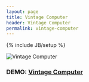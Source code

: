 ```yaml
---
layout: page
title: Vintage Computer
header: Vintage Computer
permalink: vintage-computer
---
```

{% include JB/setup %}


![Vintage Computer](https://patomation.github.io/demos/vintage-computer/thumbnail.png "Vintage Computer")
### DEMO: [Vintage Computer](https://patomation.github.io/demos/vintage-computer)

